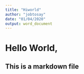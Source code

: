```yaml
---
title: "Hiworld"
author: "jobtosay"
date: "01/04/2020"
output: word_document
---
```


# Hello World,
## This is a markdown file

